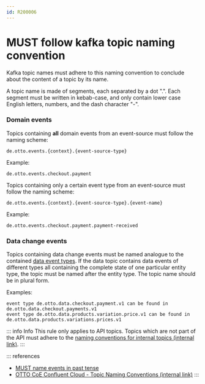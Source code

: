 ```yaml
---
id: R200006
---
```


# MUST follow kafka topic naming convention

Kafka topic names must adhere to this naming convention to conclude about the content of a topic by its name.

A topic name is made of segments, each separated by a dot ".". Each segment must be written in kebab-case, and only contain lower case English letters, numbers, and the dash character "-".

### Domain events

Topics containing **all** domain events from an event-source must follow the naming scheme:

```text
de.otto.events.{context}.{event-source-type}
```

Example:

```text
de.otto.events.checkout.payment
```

Topics containing only a certain event type from an event-source must follow the naming scheme:

```text
de.otto.events.{context}.{event-source-type}.{event-name}
```

Example:

```text
de.otto.events.checkout.payment.payment-received
```

### Data change events

Topics containing data change events must be named analogue to the contained [data event types](../../../format/cloudevents/rules/must-follow-naming-schema-for-type-context-attribute.md).
If the data topic contains data events of different types all containing the complete state of one particular entity type, the topic must be named after the entity type. The topic name should be in plural form.

Examples:

```text
event type de.otto.data.checkout.payment.v1 can be found in de.otto.data.checkout.payments.v1
event type de.otto.data.products.variation.price.v1 can be found in de.otto.data.products.variations.prices.v1
```

::: info Info
This rule only applies to API topics. Topics which are not part of the API must adhere to the [naming conventions for internal topics (internal link)](https://confluence.otto.de/pages/viewpage.action?spaceKey=KAFKA&title=08.1.2+Topic+Naming+Conventions).
:::

::: references

- [MUST name events in past tense](../../../format/naming-conventions/rules/must-name-events-in-past-tense.md)
- [OTTO CoE Confluent Cloud - Topic Naming Conventions (internal link)](https://confluence.otto.de/pages/viewpage.action?spaceKey=KAFKA&title=08.1.2+Topic+Naming+Conventions)
  :::
